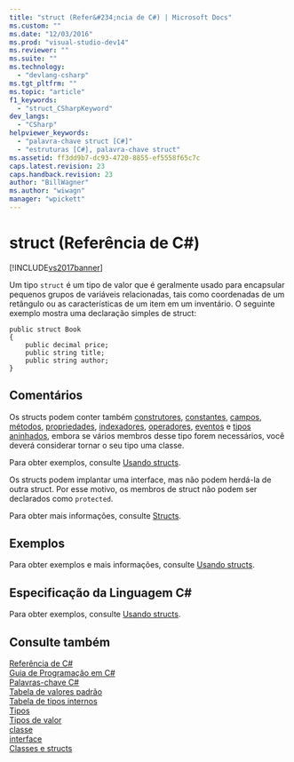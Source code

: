 ```yaml
---
title: "struct (Refer&#234;ncia de C#) | Microsoft Docs"
ms.custom: ""
ms.date: "12/03/2016"
ms.prod: "visual-studio-dev14"
ms.reviewer: ""
ms.suite: ""
ms.technology: 
  - "devlang-csharp"
ms.tgt_pltfrm: ""
ms.topic: "article"
f1_keywords: 
  - "struct_CSharpKeyword"
dev_langs: 
  - "CSharp"
helpviewer_keywords: 
  - "palavra-chave struct [C#]"
  - "estruturas [C#], palavra-chave struct"
ms.assetid: ff3dd9b7-dc93-4720-8855-ef5558f65c7c
caps.latest.revision: 23
caps.handback.revision: 23
author: "BillWagner"
ms.author: "wiwagn"
manager: "wpickett"
---
```

# struct (Refer&#234;ncia de C#)
[!INCLUDE[vs2017banner](../../../csharp/includes/vs2017banner.md)]

Um tipo `struct` é um tipo de valor que é geralmente usado para encapsular pequenos grupos de variáveis relacionadas, tais como coordenadas de um retângulo ou as características de um item em um inventário.  O seguinte exemplo mostra uma declaração simples de struct:  
  
```  
public struct Book  
{  
    public decimal price;  
    public string title;  
    public string author;  
}  
```  
  
## Comentários  
 Os structs podem conter também [construtores](../../../csharp/programming-guide/classes-and-structs/constructors.md), [constantes](../../../csharp/programming-guide/classes-and-structs/constants.md), [campos](../../../csharp/programming-guide/classes-and-structs/fields.md), [métodos](../../../fsharp/language-reference/members/methods.md), [propriedades](../../../csharp/programming-guide/classes-and-structs/properties.md), [indexadores](../../../csharp/programming-guide/indexers/index.md), [operadores](../../../csharp/programming-guide/statements-expressions-operators/operators.md), [eventos](../../../csharp/programming-guide/events/index.md) e [tipos aninhados](../../../csharp/programming-guide/classes-and-structs/nested-types.md), embora se vários membros desse tipo forem necessários, você deverá considerar tornar o seu tipo uma classe.  
  
 Para obter exemplos, consulte [Usando structs](../../../csharp/programming-guide/classes-and-structs/using-structs.md).  
  
 Os structs podem implantar uma interface, mas não podem herdá\-la de outra struct.  Por esse motivo, os membros de struct não podem ser declarados como `protected`.  
  
 Para obter mais informações, consulte [Structs](../../../csharp/programming-guide/classes-and-structs/structs.md).  
  
## Exemplos  
 Para obter exemplos e mais informações, consulte [Usando structs](../../../csharp/programming-guide/classes-and-structs/using-structs.md).  
  
## Especificação da Linguagem C\#  
 Para obter exemplos, consulte [Usando structs](../../../csharp/programming-guide/classes-and-structs/using-structs.md).  
  
## Consulte também  
 [Referência de C\#](../../../csharp/language-reference/index.md)   
 [Guia de Programação em C\#](../../../csharp/programming-guide/index.md)   
 [Palavras\-chave C\#](../../../csharp/language-reference/keywords/index.md)   
 [Tabela de valores padrão](../../../csharp/language-reference/keywords/default-values-table.md)   
 [Tabela de tipos internos](../../../csharp/language-reference/keywords/built-in-types-table.md)   
 [Tipos](../../../csharp/language-reference/keywords/types.md)   
 [Tipos de valor](../../../csharp/language-reference/keywords/value-types.md)   
 [classe](../../../csharp/language-reference/keywords/class.md)   
 [interface](../../../csharp/language-reference/keywords/interface.md)   
 [Classes e structs](../../../csharp/programming-guide/classes-and-structs/index.md)